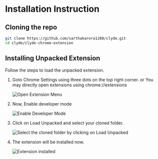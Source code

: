 # Installation Instruction

## Cloning the repo

```bash
git clone https://github.com/sarthakarora1208/clyde.git
cd clyde/clyde-chrome-extension
```

## Installing Unpacked Extension

Follow the steps to load the unpacked extension.

1. Goto Chrome Settings using three dots on the top right corner. or You may directly open extensions using chrome://extensions

    ![Open Extension Menu](https://i.imgur.com/oRWc39G.png)

2. Now, Enable developer mode

    ![Enable Developer Mode](https://i.imgur.com/trkLAS0.png)

3. Click on Load Unpacked and select your cloned folder.

    ![Select the cloned folder by clicking on Load Unpacked](https://i.imgur.com/dQAiYcK.png)

4. The extension will be installed now.

    ![Extension installed](https://i.imgur.com/ISorCxy.png)
